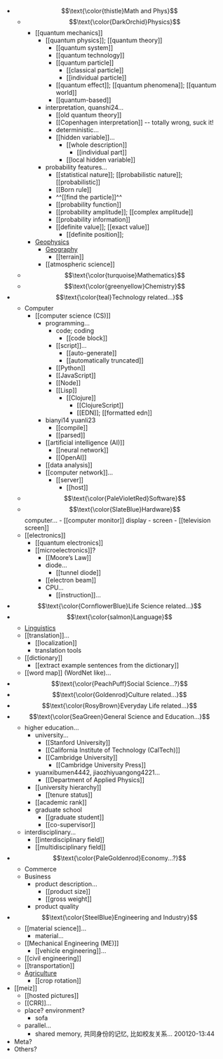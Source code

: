 - $$\text{\color{thistle}Math and Phys}$$
    - $$\text{\color{DarkOrchid}Physics}$$
        - [[quantum mechanics]]
            - [[quantum physics]]; [[quantum theory]]
                - [[quantum system]]
                - [[quantum technology]]
                - [[quantum particle]]
                    - [[classical particle]]
                    - [[individual particle]]
                - [[quantum effect]]; [[quantum phenomena]]; [[quantum world]]
                - [[quantum-based]]
            - interpretation, quanshi24...
                - [[old quantum theory]]
                - [[Copenhagen interpretation]] -- totally wrong, suck it!
                - deterministic...
                - [[hidden variable]]...
                    - [[whole description]]
                        - [[individual part]]
                    - [[local hidden variable]]
            - probability features...
                - [[statistical nature]]; [[probabilistic nature]]; [[probabilistic]]
                - [[Born rule]]
                - ^^[[find the particle]]^^
                - [[probability function]]
                - [[probability amplitude]]; [[complex amplitude]]
                - [[probability information]]
                - [[definite value]]; [[exact value]]
                    - [[definite position]];
        - [Geophysics]([[geophysics]])
            - [Geography]([[geography]])
                - [[terrain]]
            - [[atmospheric science]]
    - $$\text{\color{turquoise}Mathematics}$$
    - $$\text{\color{greenyellow}Chemistry}$$
- $$\text{\color{teal}Technology related...}$$
    - Computer
        - [[computer science (CS)]]
            - programming...
                - code; coding
                    - [[code block]]
                - [[script]]...
                    - [[auto-generate]]
                    - [[automatically truncated]]
                - [[Python]]
                - [[JavaScript]]
                - [[Node]]
                - [[Lisp]]
                    - [[Clojure]]
                        - [[ClojureScript]]
                        - [[EDN]]; [[formatted edn]]
            - bianyi14 yuanli23
                - [[compile]]
                - [[parsed]]
            - [[artificial intelligence (AI)]]
                - [[neural network]]
                - [[OpenAI]]
            - [[data analysis]]
            - [[computer network]]...
                - [[server]]
                    - [[host]]
    - $$\text{\color{PaleVioletRed}Software}$$
    - $$\text{\color{SlateBlue}Hardware}$$
        computer...
            - [[computer monitor]]
        display
            - screen
                - [[television screen]]
    - [[electronics]]
        - [[quantum electronics]]
        - [[microelectronics]]?
            - [[Moore’s Law]]
            - diode...
                - [[tunnel diode]]
            - [[electron beam]]
            - CPU...
                - [[instruction]]...
- $$\text{\color{CornflowerBlue}Life Science related...}$$
- $$\text{\color{salmon}Language}$$
    - [Linguistics]([[linguistics]])
    - [[translation]]...
        - [[localization]]
        - translation tools
    - [[dictionary]]
        - [[extract example sentences from the dictionary]]
    - [[word map]] (WordNet like)...
- $$\text{\color{PeachPuff}Social Science...?}$$
- $$\text{\color{Goldenrod}Culture related...}$$
- $$\text{\color{RosyBrown}Everyday Life related...}$$
- $$\text{\color{SeaGreen}General Science and Education...}$$
    - higher education...
        - university...
            - [[Stanford University]]
            - [[California Institute of Technology (CalTech)]]
            - [[Cambridge University]]
                - [[Cambridge University Press]]
        - yuanxibumen4442, jiaozhiyuangong4221...
            - [[Department of Applied Physics]]
        - [[university hierarchy]]
            - [[tenure status]]
        - [[academic rank]]
        - graduate school
            - [[graduate student]]
            - [[co-supervisor]]
    - interdisciplinary...
        - [[interdisciplinary field]]
        - [[multidisciplinary field]]
- $$\text{\color{PaleGoldenrod}Economy...?}$$
    - Commerce
    - Business
        - product description...
            - [[product size]]
            - [[gross weight]]
        - product quality
- $$\text{\color{SteelBlue}Engineering and Industry}$$
    - [[material science]]...
        - material...
    - [[Mechanical Engineering (ME)]]
        - [[vehicle engineering]]...
    - [[civil engineering]]
    - [[transportation]]
    - [Agriculture]([[agriculture]])
        - [[crop rotation]]
- [[meiz]]
    - [[hosted pictures]]
    - [[CRR]]...
    - place? environment?
        - sofa
    - parallel...
        - shared memory, 共同身份的记忆, 比如校友关系...
200120-13:44
- Meta?
- Others?
